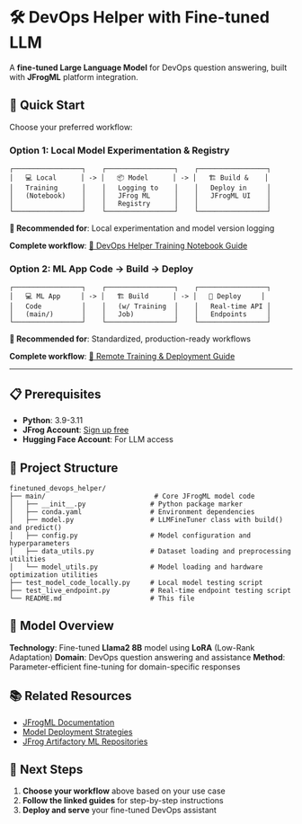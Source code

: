 # 🛠️ DevOps Helper with Fine-tuned LLM

A **fine-tuned Large Language Model** for DevOps question answering, built with **JFrogML** platform integration.

## 🚀 Quick Start

Choose your preferred workflow:

### **Option 1: Local Model Experimentation & Registry**

```
┌─────────────────┐    ┌─────────────────┐    ┌─────────────────┐
│   💻 Local      │ -> │   📦 Model      │ -> │   🏗️ Build &    │
│   Training      │    │   Logging to    │    │   Deploy in     │
│   (Notebook)    │    │   JFrog ML      │    │   JFrogML UI    │
│                 │    │   Registry      │    │                 │
└─────────────────┘    └─────────────────┘    └─────────────────┘
```

**🎯 Recommended for**: Local experimentation and model version logging

**Complete workflow**: [📓 DevOps Helper Training Notebook Guide](devops-helper-training.md)

### **Option 2: ML App Code → Build → Deploy**

```
┌─────────────────┐    ┌─────────────────┐    ┌─────────────────┐
│   💻 ML App     │ -> │   🏗️ Build      │ -> │   🚀 Deploy     │
│   Code          │    │   (w/ Training  │    │   Real-time API │
│   (main/)       │    │   Job)          │    │   Endpoints     │
└─────────────────┘    └─────────────────┘    └─────────────────┘
```

**🎯 Recommended for**: Standardized, production-ready workflows

**Complete workflow**: [🚀 Remote Training & Deployment Guide](remote-training-and-deployment.md)

---

## 📋 Prerequisites

- **Python**: 3.9-3.11
- **JFrog Account**: [Sign up free](https://jfrog.com/start-free/)
- **Hugging Face Account**: For LLM access

## 📁 Project Structure

```
finetuned_devops_helper/
├── main/                           # Core JFrogML model code
│   ├── __init__.py                # Python package marker
│   ├── conda.yaml                 # Environment dependencies
│   ├── model.py                   # LLMFineTuner class with build() and predict()
│   ├── config.py                  # Model configuration and hyperparameters
│   ├── data_utils.py              # Dataset loading and preprocessing utilities
│   └── model_utils.py             # Model loading and hardware optimization utilities
├── test_model_code_locally.py     # Local model testing script
├── test_live_endpoint.py          # Real-time endpoint testing script
└── README.md                      # This file
```

## 🎯 Model Overview

**Technology**: Fine-tuned **Llama2 8B** model using **LoRA** (Low-Rank Adaptation)
**Domain**: DevOps question answering and assistance
**Method**: Parameter-efficient fine-tuning for domain-specific responses

## 📚 Related Resources

- [JFrogML Documentation](https://jfrog.com/help/r/jfrog-ml-documentation/jfrog-ml-introduction)
- [Model Deployment Strategies](https://jfrog.com/help/r/jfrog-ml-documentation/deploy-models)
- [JFrog Artifactory ML Repositories](https://jfrog.com/help/r/jfrog-artifactory-documentation/machine-learning-repositories)

## 🚀 Next Steps

1. **Choose your workflow** above based on your use case
2. **Follow the linked guides** for step-by-step instructions
3. **Deploy and serve** your fine-tuned DevOps assistant

